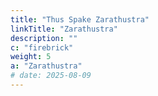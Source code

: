 ```yaml
---
title: "Thus Spake Zarathustra"
linkTitle: "Zarathustra"
description: ""
c: "firebrick"
weight: 5
a: "Zarathustra"
# date: 2025-08-09
---
```


